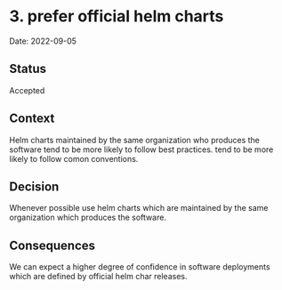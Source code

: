 # 3. prefer official helm charts

Date: 2022-09-05

## Status

Accepted

## Context

Helm charts maintained by the same organization who produces the software tend to be more likely to follow best practices.
tend to be more likely to follow comon conventions.

## Decision

Whenever possible use helm charts which are maintained by the same organization which produces the software.

## Consequences

We can expect a higher degree of confidence in software deployments which are defined by official helm char releases.
